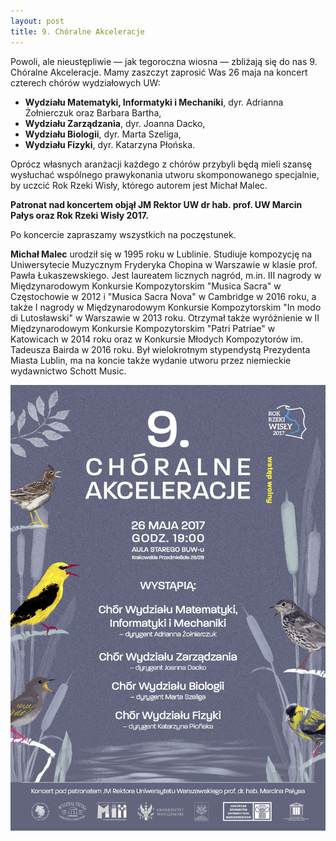 ```yaml
---
layout: post
title: 9. Chóralne Akceleracje
---
```

Powoli, ale nieustępliwie — jak tegoroczna wiosna — zbliżają się do nas 9.
Chóralne Akceleracje. Mamy zaszczyt zaprosić Was 26 maja na koncert
czterech chórów wydziałowych UW:
 * **Wydziału Matematyki, Informatyki i Mechaniki**, dyr. Adrianna
   Żołnierczuk oraz Barbara Bartha,
 * **Wydziału Zarządzania**, dyr. Joanna Dacko,
 * **Wydziału Biologii**, dyr. Marta Szeliga,
 * **Wydziału Fizyki**, dyr. Katarzyna Płońska.

Oprócz własnych aranżacji każdego z chórów przybyli będą mieli szansę
wysłuchać wspólnego prawykonania utworu skomponowanego specjalnie, by
uczcić Rok Rzeki Wisły, którego autorem jest Michał Malec.

__Patronat nad koncertem objął JM Rektor UW dr hab. prof. UW Marcin Pałys
oraz Rok Rzeki Wisły 2017.__

Po koncercie zapraszamy wszystkich na poczęstunek.

**Michał Malec** urodził się w 1995 roku w Lublinie. Studiuje kompozycję
na Uniwersytecie Muzycznym Fryderyka Chopina w Warszawie w klasie prof.
Pawła Łukaszewskiego. Jest laureatem licznych nagród, m.in. III nagrody
w Międzynarodowym Konkursie Kompozytorskim "Musica Sacra" w Częstochowie
w 2012 i "Musica Sacra Nova" w Cambridge w 2016 roku, a także I nagrody
w Międzynarodowym Konkursie Kompozytorskim "In modo di Lutosławski"
w Warszawie w 2013 roku. Otrzymał także wyróżnienie w II Międzynarodowym
Konkursie Kompozytorskim "Patri Patriae" w Katowicach w 2014 roku oraz
w Konkursie Młodych Kompozytorów im. Tadeusza Bairda w 2016 roku. Był
wielokrotnym stypendystą Prezydenta Miasta Lublin, ma na koncie także
wydanie utworu przez niemieckie wydawnictwo Schott Music.

![Plakat akceleracji](/img/plakaty/akceleracje-9.jpg)


